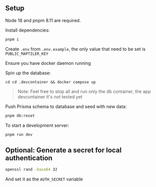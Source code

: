 ## Setup

Node 18 and pnpm 8.11 are required.

Install dependencies:
```sh
pnpm i
```

Create `.env` from `.env.example`, the only value that need to be set is `PUBLIC_MAPTILER_KEY`

Ensure you have docker daemon running

Spin up the database:
```shell
cd cd .devcontainer && docker compose up
```
> Note: Feel free to stop all and run only the db container, the app devcontainer it's not tested yet

Push Prisma schema to database and seed with new data:
```sh
pnpm db:reset
```

To start a development server:
```sh
pnpm run dev
```

## Optional: Generate a secret for local authentication

```sh
openssl rand -base64 32
```
And set it as the `AUTH_SECRET` variable
